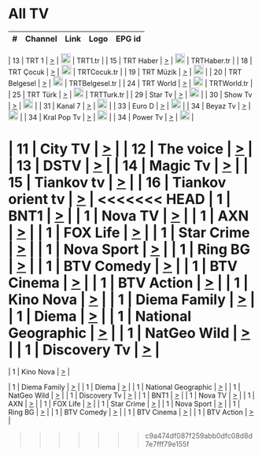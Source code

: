 <h1>All TV</h1>

| #   | Channel        | Link  | Logo | EPG id |
|:---:|:--------------:|:-----:|:----:|:------:|

| 13  | TRT 1            | [>](https://tv-trt1.medya.trt.com.tr/master.m3u8) | <img height="20" src="https://i.imgur.com/j786OLG.png"/> | TRT1.tr |
| 15  | TRT Haber        | [>](https://tv-trthaber.medya.trt.com.tr/master.m3u8) | <img height="20" src="https://i.imgur.com/OVfo8Ab.png"/> | TRTHaber.tr |
| 18  | TRT Çocuk        | [>](https://tv-trtcocuk.medya.trt.com.tr/master.m3u8) | <img height="20" src="https://i.imgur.com/QLFmD6d.png"/> | TRTCocuk.tr |
| 19  | TRT Müzik        | [>](https://tv-trtmuzik.medya.trt.com.tr/master.m3u8) | <img height="20" src="https://i.imgur.com/fIVFCEd.png"/> |
| 20  | TRT Belgesel     | [>](https://tv-trtbelgesel.medya.trt.com.tr/master.m3u8) | <img height="20" src="https://i.imgur.com/MGO87pe.png"/> | TRTBelgesel.tr |
| 24  | TRT World        | [>](https://tv-trtworld.medya.trt.com.tr/master.m3u8) | <img height="20" src="https://i.imgur.com/JEA2xpv.png"/> | TRTWorld.tr |
| 25  | TRT Türk         | [>](https://tv-trtturk.medya.trt.com.tr/master.m3u8) | <img height="20" src="https://i.imgur.com/OSTOQNw.png"/> | TRTTurk.tr |
| 29  | Star Tv   | [>](https://dogus-live.daioncdn.net/startv/startv_360p.m3u8) | <img height="20" src="https://i.imgur.com/IebUZx1.png"/> |
| 30  | Show Tv     | [>](https://ciner-live.daioncdn.net/showtv/showtv.m3u8) | <img height="20" src="https://i.imgur.com/IebUZx1.png"/> |
| 31  | Kanal 7     | [>](https://kanal7-live.daioncdn.net/kanal7/kanal7.m3u8) | <img height="20" src="https://i.imgur.com/IebUZx1.png"/> |
| 33  | Euro D    | [>](https://www.youtube.com/user/KanalD/live) | <img height="20" src="https://i.imgur.com/IebUZx1.png"/> |
| 34  | Beyaz Tv     | [>](https://beyaztv-live.daioncdn.net/beyaztv/beyaztv.m3u8) | <img height="20" src="https://i.imgur.com/IebUZx1.png"/> |
| 34  | Kral Pop Tv     | [>](https://www.youtube.com/watch?v=GuFTuKoXepw) | <img height="20" src="https://i.imgur.com/IebUZx1.png"/> |
| 34  | Power Tv     | [>](https://livetv.powerapp.com.tr/powerTV/powerhd.smil/chunklist.m3u8) | <img height="20" src="https://i.imgur.com/IebUZx1.png"/> |


| 11  | City TV | [>](https://tv.city.bg/play/tshls/citytv/index.m3u8) |
| 12  | The voice | [>](https://bss1.neterra.tv/thevoice/thevoice.m3u8) |
| 13  | DSTV | [>](http://46.249.95.140:8081/hls/data.m3u8) |
| 14  | Magic Tv | [>](https://bss1.neterra.tv/magictv/magictv.m3u8) |
| 15  | Tiankov tv | [>](https://streamer103.neterra.tv/tiankov-folk/live.m3u8) |
| 16  | Tiankov orient tv | [>](https://streamer103.neterra.tv/tiankov-orient/live.m3u8) |
<<<<<<< HEAD
| 1 | BNT1 | [>](https://ymkaya.xyz:46857/tv/bnt1/playlist.m3u8?wmsAuthSign=c2VydmVyX3RpbWU9MS8zLzIwMjUgMzoxNToyNyBQTSZoYXNoX3ZhbHVlPVhGYkI0SFlJQmd4c3JGRUtxZkp3dUE9PSZ2YWxpZG1pbnV0ZXM9NjA=) |
| 1 | Nova TV | [>](https://ymkaya.xyz:46857/tv/novatv/playlist.m3u8?wmsAuthSign=c2VydmVyX3RpbWU9MS8zLzIwMjUgMzoxNTozOCBQTSZoYXNoX3ZhbHVlPS83YWNhbW01eXRXSXlwb1gvSzE2dlE9PSZ2YWxpZG1pbnV0ZXM9NjA=) |
| 1 | AXN | [>](https://ymkaya.xyz:46857/tv/axn/playlist.m3u8?wmsAuthSign=c2VydmVyX3RpbWU9MS8zLzIwMjUgMzoxNTo0OCBQTSZoYXNoX3ZhbHVlPU05VVBBVlpCK2szRTlUd2pzMkZuOFE9PSZ2YWxpZG1pbnV0ZXM9NjA=) |
| 1 | FOX Life | [>](https://ymkaya.xyz:46857/tv/foxlife/playlist.m3u8?wmsAuthSign=c2VydmVyX3RpbWU9MS8zLzIwMjUgMzoxNTo1OCBQTSZoYXNoX3ZhbHVlPU9XTHFzUUo1ZzBMUUJyRnNTRHp3eHc9PSZ2YWxpZG1pbnV0ZXM9NjA=) |
| 1 | Star Crime | [>](https://ymkaya.xyz:46857/tv/foxcrime/playlist.m3u8?wmsAuthSign=c2VydmVyX3RpbWU9MS8zLzIwMjUgMzoxNjowOSBQTSZoYXNoX3ZhbHVlPUZPNVBJN3FFanFNWWYrRmZndjBHWGc9PSZ2YWxpZG1pbnV0ZXM9NjA=) |
| 1 | Nova Sport | [>](https://ymkaya.xyz:46857/tv/novasport/playlist.m3u8?wmsAuthSign=c2VydmVyX3RpbWU9MS8zLzIwMjUgMzoxNjoxOSBQTSZoYXNoX3ZhbHVlPXlmR1F2all3VUE1K2k5NFBoM0pGV3c9PSZ2YWxpZG1pbnV0ZXM9NjA=) |
| 1 | Ring BG | [>](https://ymkaya.xyz:46857/tv/ringbg/playlist.m3u8?wmsAuthSign=c2VydmVyX3RpbWU9MS8zLzIwMjUgMzoxNjozMCBQTSZoYXNoX3ZhbHVlPWRKRHhwQXNGSjA3VGgrUHhxNUpZY2c9PSZ2YWxpZG1pbnV0ZXM9NjA=) |
| 1 | BTV Comedy | [>](https://ymkaya.xyz:46857/tv/btvcomedy/playlist.m3u8?wmsAuthSign=c2VydmVyX3RpbWU9MS8zLzIwMjUgMzoxNjo0MCBQTSZoYXNoX3ZhbHVlPWJkdTZia3RXNGw5RDJCbUpLNG5kSFE9PSZ2YWxpZG1pbnV0ZXM9NjA=) |
| 1 | BTV Cinema | [>](https://ymkaya.xyz:46857/tv/btvcinema/playlist.m3u8?wmsAuthSign=c2VydmVyX3RpbWU9MS8zLzIwMjUgMzoxNjo1MCBQTSZoYXNoX3ZhbHVlPStKRGI3NTZwczNtTFBoZ2FmdFY5Vnc9PSZ2YWxpZG1pbnV0ZXM9NjA=) |
| 1 | BTV Action | [>](https://ymkaya.xyz:46857/tv/btvaction/playlist.m3u8?wmsAuthSign=c2VydmVyX3RpbWU9MS8zLzIwMjUgMzoxNzowMCBQTSZoYXNoX3ZhbHVlPVFBWXczQUNCS1QzdklHellnd3FEQkE9PSZ2YWxpZG1pbnV0ZXM9NjA=) |
| 1 | Kino Nova | [>](https://ymkaya.xyz:46857/tv/kinonova/playlist.m3u8?wmsAuthSign=c2VydmVyX3RpbWU9MS8zLzIwMjUgMzoxNzoxMCBQTSZoYXNoX3ZhbHVlPTdFczNYN2trZGd1cERxTnJFLzE0S1E9PSZ2YWxpZG1pbnV0ZXM9NjA=) |
| 1 | Diema Family | [>](https://ymkaya.xyz:46857/tv/diemafamily/playlist.m3u8?wmsAuthSign=c2VydmVyX3RpbWU9MS8zLzIwMjUgMzoxNzoyMCBQTSZoYXNoX3ZhbHVlPTRuUVlhTG5aMkx1WUtrRldlUFY4RGc9PSZ2YWxpZG1pbnV0ZXM9NjA=) |
| 1 | Diema | [>](https://ymkaya.xyz:46857/tv/diema/playlist.m3u8?wmsAuthSign=c2VydmVyX3RpbWU9MS8zLzIwMjUgMzoxNzozMCBQTSZoYXNoX3ZhbHVlPWVWSm45cHQ5a0hqZ3ZMVEc4Wmx0UkE9PSZ2YWxpZG1pbnV0ZXM9NjA=) |
| 1 | National Geographic | [>](https://ymkaya.xyz:46857/tv/natgeo/playlist.m3u8?wmsAuthSign=c2VydmVyX3RpbWU9MS8zLzIwMjUgMzoxODoyOCBQTSZoYXNoX3ZhbHVlPUdEVzUxUFRCMlA5T2JxQXN5QVkwTXc9PSZ2YWxpZG1pbnV0ZXM9NjA=) |
| 1 | NatGeo Wild | [>](https://ymkaya.xyz:46857/tv/natgeowild/playlist.m3u8?wmsAuthSign=c2VydmVyX3RpbWU9MS8zLzIwMjUgMzoxODozOSBQTSZoYXNoX3ZhbHVlPXpraW0rYWdjSHdlN1JGczNRSkpkVWc9PSZ2YWxpZG1pbnV0ZXM9NjA=) |
| 1 | Discovery Tv | [>](https://ymkaya.xyz:46857/tv/discovery/playlist.m3u8?wmsAuthSign=c2VydmVyX3RpbWU9MS8zLzIwMjUgMzoxODo0OSBQTSZoYXNoX3ZhbHVlPW9HNGI3b1dFcmxrdEJLbHRPQlo0ZkE9PSZ2YWxpZG1pbnV0ZXM9NjA=) |
=======


| 1 | Kino Nova | [>](https://ymkaya.xyz:11336/tv/kinonova/playlist.m3u8?wmsAuthSign=c2VydmVyX3RpbWU9MS8yLzIwMjUgNDo0MDoyMCBBTSZoYXNoX3ZhbHVlPWlFS1FrWEtMMVRFM3l5YklUWUJQUHc9PSZ2YWxpZG1pbnV0ZXM9NjA=) |

| 1 | Diema Family | [>](https://ymkaya.xyz:11336/tv/diemafamily/playlist.m3u8?wmsAuthSign=c2VydmVyX3RpbWU9MS8yLzIwMjUgNDo0MDozMCBBTSZoYXNoX3ZhbHVlPUVUaTVKTldvZTF5WVVCM0YwL21kaXc9PSZ2YWxpZG1pbnV0ZXM9NjA=) |
| 1 | Diema | [>](https://ymkaya.xyz:11336/tv/diema/playlist.m3u8?wmsAuthSign=c2VydmVyX3RpbWU9MS8yLzIwMjUgNDo0MDo0MCBBTSZoYXNoX3ZhbHVlPVlYMWVJT2NuUjNpUTBsaytEUFFOS2c9PSZ2YWxpZG1pbnV0ZXM9NjA=) |
| 1 | National Geographic | [>](https://ymkaya.xyz:11336/tv/natgeo/playlist.m3u8?wmsAuthSign=c2VydmVyX3RpbWU9MS8yLzIwMjUgNDo0MTo0MSBBTSZoYXNoX3ZhbHVlPTJQTlVmcG5nYWx0M013eUhGRGxnd0E9PSZ2YWxpZG1pbnV0ZXM9NjA=) |
| 1 | NatGeo Wild | [>](https://ymkaya.xyz:11336/tv/natgeowild/playlist.m3u8?wmsAuthSign=c2VydmVyX3RpbWU9MS8yLzIwMjUgNDo0MTo1MSBBTSZoYXNoX3ZhbHVlPVl1OXZaTTliN0hGWEN3eDBYd1duNkE9PSZ2YWxpZG1pbnV0ZXM9NjA=) |
| 1 | Discovery Tv | [>](https://ymkaya.xyz:11336/tv/discovery/playlist.m3u8?wmsAuthSign=c2VydmVyX3RpbWU9MS8yLzIwMjUgNDo0MjowMSBBTSZoYXNoX3ZhbHVlPWtBQmdLNlY2RmQwWElzMVYzSDJyVkE9PSZ2YWxpZG1pbnV0ZXM9NjA=) |
| 1 | BNT1 | [>](https://ymkaya.xyz:11336/tv/bnt1/playlist.m3u8?wmsAuthSign=c2VydmVyX3RpbWU9MS8yLzIwMjUgNDozODozOCBBTSZoYXNoX3ZhbHVlPVVrMVlRQXpJWlhYeUh6ZFVpSC9NMUE9PSZ2YWxpZG1pbnV0ZXM9NjA=) |
| 1 | Nova TV | [>](https://ymkaya.xyz:11336/tv/novatv/playlist.m3u8?wmsAuthSign=c2VydmVyX3RpbWU9MS8yLzIwMjUgNDozODo0OCBBTSZoYXNoX3ZhbHVlPUVxQjh1a0ZzYkVGZU8zZDFGTzdreVE9PSZ2YWxpZG1pbnV0ZXM9NjA=) |
| 1 | AXN | [>](https://ymkaya.xyz:11336/tv/axn/playlist.m3u8?wmsAuthSign=c2VydmVyX3RpbWU9MS8yLzIwMjUgNDozODo1OCBBTSZoYXNoX3ZhbHVlPUpkWStGY1hkNXhaOVpPZ0thQ0FZL3c9PSZ2YWxpZG1pbnV0ZXM9NjA=) |
| 1 | FOX Life | [>](https://ymkaya.xyz:11336/tv/foxlife/playlist.m3u8?wmsAuthSign=c2VydmVyX3RpbWU9MS8yLzIwMjUgNDozOToxMCBBTSZoYXNoX3ZhbHVlPWt1ZDc1T3AzYlZDTjJnSy9TU0xJZlE9PSZ2YWxpZG1pbnV0ZXM9NjA=) |
| 1 | Star Crime | [>](https://ymkaya.xyz:11336/tv/foxcrime/playlist.m3u8?wmsAuthSign=c2VydmVyX3RpbWU9MS8yLzIwMjUgNDozOToyMCBBTSZoYXNoX3ZhbHVlPXIwVU45Nm9FR1l2enNkTG9TanBxbmc9PSZ2YWxpZG1pbnV0ZXM9NjA=) |
| 1 | Nova Sport | [>](https://ymkaya.xyz:11336/tv/novasport/playlist.m3u8?wmsAuthSign=c2VydmVyX3RpbWU9MS8yLzIwMjUgNDozOTozMCBBTSZoYXNoX3ZhbHVlPXlSZ0UxazVaM0xhSmc0NmR4T0c1T2c9PSZ2YWxpZG1pbnV0ZXM9NjA=) |
| 1 | Ring BG | [>](https://ymkaya.xyz:11336/tv/ringbg/playlist.m3u8?wmsAuthSign=c2VydmVyX3RpbWU9MS8yLzIwMjUgNDozOTo0MCBBTSZoYXNoX3ZhbHVlPTR4aUlFNHVUYWN4enY1WkVuOFZma2c9PSZ2YWxpZG1pbnV0ZXM9NjA=) |
| 1 | BTV Comedy | [>](https://ymkaya.xyz:11336/tv/btvcomedy/playlist.m3u8?wmsAuthSign=c2VydmVyX3RpbWU9MS8yLzIwMjUgNDozOTo1MCBBTSZoYXNoX3ZhbHVlPUtrMTJ2RHNTTUU1RFp1ZkVOdXFSK3c9PSZ2YWxpZG1pbnV0ZXM9NjA=) |
| 1 | BTV Cinema | [>](https://ymkaya.xyz:11336/tv/btvcinema/playlist.m3u8?wmsAuthSign=c2VydmVyX3RpbWU9MS8yLzIwMjUgNDozOTo1OSBBTSZoYXNoX3ZhbHVlPTZWcU9FZW56cG1NM1lrYy8xNE5NeHc9PSZ2YWxpZG1pbnV0ZXM9NjA=) |
| 1 | BTV Action | [>](https://ymkaya.xyz:11336/tv/btvaction/playlist.m3u8?wmsAuthSign=c2VydmVyX3RpbWU9MS8yLzIwMjUgNDo0MDoxMCBBTSZoYXNoX3ZhbHVlPUlDd0ErRkZVWThyMVZwR3c2REdGZ3c9PSZ2YWxpZG1pbnV0ZXM9NjA=) |
>>>>>>> c9a474df087f259abb0dfc08d8d7e7fff79e155f
